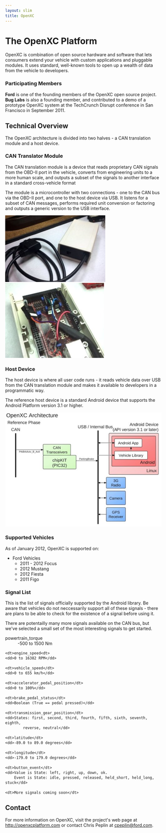 ```yaml
---
layout: slim
title: OpenXC
---
```


# The OpenXC Platform

OpenXC is combination of open source hardware and software that lets consumers
extend your vehicle with custom applications and pluggable modules. It uses
standard, well-known tools to open up a wealth of data from the vehicle to
developers.

### Participating Members

**Ford** is one of the founding members of the OpenXC open source project. **Bug
Labs** is also a founding member, and contributed to a demo of a prototype
OpenXC system at the TechCrunch Disrupt conference in San Francisco in September
2011.

## Technical Overview

The OpenXC architecture is divided into two halves - a CAN translation module
and a host device.

### CAN Translator Module

The CAN translation module is a device that reads proprietary CAN signals from
the OBD-II port in the vehicle, converts from engineering units to a more human
scale, and outputs a subset of the signals to another interface in a standard
cross-vehicle format

The module is a microcontroller with two connections - one to the CAN bus via
the OBD-II port, and one to the host device via USB. It listens for a subset
of CAN messages, performs required unit conversion or factoring and outputs a
generic version to the USB interface.

![Completed CAN translator](/images/assembly/openxc-assembly-19-smaller.jpg)
![Completed CAN translator](/images/assembly/openxc-assembly-17-smaller.jpg)

### Host Device

The host device is where all user code runs - it reads vehicle data over USB
from the CAN translation module and makes it available to developers in a
programmatic way.

The reference host device is a standard Android device that supports the Android
Platform version 3.1 or higher.

![OpenXC Architecture Diagram](/images/openxc-architecture-smaller.jpeg)

### Supported Vehicles

As of January 2012, OpenXC is supported on:

* Ford Vehicles
    * 2011 - 2012 Focus
    * 2012 Mustang
    * 2012 Fiesta
    * 2011 Figo

### Signal List

This is the list of signals officially supported by the Android library. Be
aware that vehicles do not neccessarily support all of these signals - there are
plans to be able to check for the existence of a signal before using it.

There are potentailly many more signals available on the CAN bus, but we've
selected a small set of the most interesting signals to get started.

<dl>
    <dt>powertrain_torque</dt>
    <dd>-500 to 1500 Nm</dd>

    <dt>engine_speed<dt>
    <dd>0 to 16382 RPM</dd>

    <dt>vehicle_speed</dt>
    <dd>0 to 655 km/h</dd>

    <dt>accelerator_pedal_position</dt>
    <dd>0 to 100%</dd>

    <dt>brake_pedal_status</dt>
    <dd>Boolean (True == pedal pressed)</dd>

    <dt>transmission_gear_position</dt>
    <dd>States: first, second, third, fourth, fifth, sixth, seventh, eighth,
            reverse, neutral</dd>

    <dt>latitude</dt>
    <dd>-89.0 to 89.0 degrees</dd>

    <dt>longitude</dt>
    <dd>-179.0 to 179.0 degrees</dd>

    <dt>button_event</dt>
    <dd>Value is State: left, right, up, down, ok.
        Event is State: idle, pressed, released, held_short, held_long, stuck</dd>

    <dt>More signals coming soon</dt>
</dl>

## Contact

For more information on OpenXC, visit the project's web page at
http://openxcplatform.com or contact Chris Peplin at cpeplin@ford.com.
